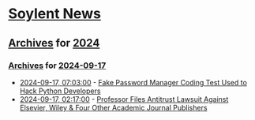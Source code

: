 # [Soylent News](../../../README.md)

## [Archives](../../index.md) for [2024](../index.md)

### [Archives](../../index.md) for [2024-09-17](index.md)

* [2024-09-17, 07:03:00](https://soylentnews.org/article.pl?sid=24/09/15/1320239&from=rss) - [Fake Password Manager Coding Test Used to Hack Python Developers](https://soylentnews.org/article.pl?sid=24/09/15/1320239&from=rss)
* [2024-09-17, 02:17:00](https://soylentnews.org/article.pl?sid=24/09/15/1312208&from=rss) - [Professor Files Antitrust Lawsuit Against Elsevier, Wiley & Four Other Academic Journal Publishers](https://soylentnews.org/article.pl?sid=24/09/15/1312208&from=rss)
